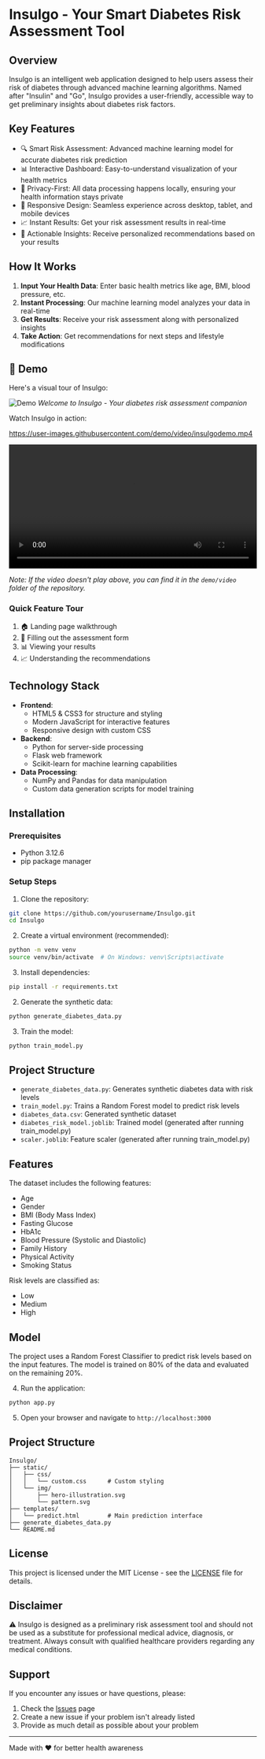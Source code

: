 # Insulgo - Your Smart Diabetes Risk Assessment Tool

## Overview
Insulgo is an intelligent web application designed to help users assess their risk of diabetes through advanced machine learning algorithms. Named after "Insulin" and "Go", Insulgo provides a user-friendly, accessible way to get preliminary insights about diabetes risk factors.

## Key Features
- 🔍 Smart Risk Assessment: Advanced machine learning model for accurate diabetes risk prediction
- 📊 Interactive Dashboard: Easy-to-understand visualization of your health metrics
- 🔐 Privacy-First: All data processing happens locally, ensuring your health information stays private
- 📱 Responsive Design: Seamless experience across desktop, tablet, and mobile devices
- 📈 Instant Results: Get your risk assessment results in real-time
- 🎯 Actionable Insights: Receive personalized recommendations based on your results

## How It Works
1. **Input Your Health Data**: Enter basic health metrics like age, BMI, blood pressure, etc.
2. **Instant Processing**: Our machine learning model analyzes your data in real-time
3. **Get Results**: Receive your risk assessment along with personalized insights
4. **Take Action**: Get recommendations for next steps and lifestyle modifications

## 🎥 Demo
Here's a visual tour of Insulgo:

![Demo](demo/gif/insulgodemo.gif)
*Welcome to Insulgo - Your diabetes risk assessment companion*

Watch Insulgo in action:

https://user-images.githubusercontent.com/demo/video/insulgodemo.mp4

<video width="100%" controls>
  <source src="demo/video/insulgodemo.mp4" type="video/mp4">
  Your browser does not support the video tag.
</video>

*Note: If the video doesn't play above, you can find it in the `demo/video` folder of the repository.*

### Quick Feature Tour
1. 🏠 Landing page walkthrough
2. 📝 Filling out the assessment form
3. 📊 Viewing your results
4. 📈 Understanding the recommendations

## Technology Stack
- **Frontend**:
  - HTML5 & CSS3 for structure and styling
  - Modern JavaScript for interactive features
  - Responsive design with custom CSS
- **Backend**:
  - Python for server-side processing
  - Flask web framework
  - Scikit-learn for machine learning capabilities
- **Data Processing**:
  - NumPy and Pandas for data manipulation
  - Custom data generation scripts for model training

## Installation

### Prerequisites
- Python 3.12.6
- pip package manager

### Setup Steps
1. Clone the repository:
```bash
git clone https://github.com/yourusername/Insulgo.git
cd Insulgo
```

2. Create a virtual environment (recommended):
```bash
python -m venv venv
source venv/bin/activate  # On Windows: venv\Scripts\activate
```

3. Install dependencies:
```bash
pip install -r requirements.txt
```


2. Generate the synthetic data:
```bash
python generate_diabetes_data.py
```

3. Train the model:
```bash
python train_model.py
```

## Project Structure

- `generate_diabetes_data.py`: Generates synthetic diabetes data with risk levels
- `train_model.py`: Trains a Random Forest model to predict risk levels
- `diabetes_data.csv`: Generated synthetic dataset
- `diabetes_risk_model.joblib`: Trained model (generated after running train_model.py)
- `scaler.joblib`: Feature scaler (generated after running train_model.py)

## Features

The dataset includes the following features:
- Age
- Gender
- BMI (Body Mass Index)
- Fasting Glucose
- HbA1c
- Blood Pressure (Systolic and Diastolic)
- Family History
- Physical Activity
- Smoking Status

Risk levels are classified as:
- Low
- Medium
- High

## Model

The project uses a Random Forest Classifier to predict risk levels based on the input features. The model is trained on 80% of the data and evaluated on the remaining 20%.

4. Run the application:
```bash
python app.py
```

5. Open your browser and navigate to `http://localhost:3000`

## Project Structure
```
Insulgo/
├── static/
│   ├── css/
│   │   └── custom.css      # Custom styling
│   └── img/
│       ├── hero-illustration.svg
│       └── pattern.svg
├── templates/
│   └── predict.html        # Main prediction interface
├── generate_diabetes_data.py
└── README.md
```

## License
This project is licensed under the MIT License - see the [LICENSE](LICENSE) file for details.

## Disclaimer
⚠️ Insulgo is designed as a preliminary risk assessment tool and should not be used as a substitute for professional medical advice, diagnosis, or treatment. Always consult with qualified healthcare providers regarding any medical conditions.

## Support
If you encounter any issues or have questions, please:
1. Check the [Issues](https://github.com/yourusername/Insulgo/issues) page
2. Create a new issue if your problem isn't already listed
3. Provide as much detail as possible about your problem

---

Made with ❤️ for better health awareness